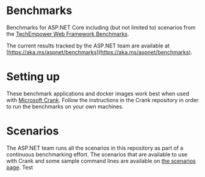 # Benchmarks
Benchmarks for ASP.NET Core including (but not limited to) scenarios from the [TechEmpower Web Framework Benchmarks](https://www.techempower.com/benchmarks/).

The current results tracked by the ASP.NET team are available at [https://aka.ms/aspnet/benchmarks](https://aka.ms/aspnet/benchmarks).

# Setting up

These benchmark applications and docker images work best when used with [Microsoft Crank](https://github.com/dotnet/crank). Follow the instructions in the Crank repository in order to run the benchmarks on your own machines.

# Scenarios

The ASP.NET team runs all the scenarios in this repository as part of a continuous benchmarking effort.
The scenarios that are available to use with Crank and some sample command lines are available on [the scenarios page](https://github.com/aspnet/Benchmarks/tree/main/scenarios).
Test
